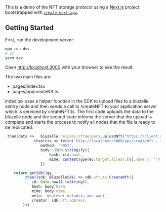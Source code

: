 This is a demo of the NFT storage protocol using a [Next.js](https://nextjs.org/) project bootstrapped with [`create-next-app`](https://github.com/vercel/next.js/tree/canary/packages/create-next-app).

## Getting Started

First, run the development server:

```bash
npm run dev
# or
yarn dev
```

Open [http://localhost:3000](http://localhost:3000) with your browser to see the result.

The two main files are:

* pages/index.tsx
* pages/api/createNft.ts



index.tsx uses a helper function in the SDK to upload files to a bluzelle sentry node and then sends a call to  /createNFT to your application server which is serviced by createNFT.ts.  The first code uploads the data to the bluzelle node and the second code informs the server that the upload is complete and starts the process to notify all nodes that the file is ready to be replicated.

```typescript
.then(data =>   bluzelle.helpers.nftHelpers.uploadNft("https://client.sentry.testnet.private.bluzelle.com:1317", data as Uint8Array))
            .then(ctx => fetch(`http://localhost:3000/api/createNft`, {
                method: 'POST',
                body: JSON.stringify({
                    hash: ctx.hash,
                    mime: contentType(ev.target.files?.[0].name || '')
                })
```

```typescript
    return getSdk()gy
        .then((sdk: BluzelleSdk) => sdk.nft.tx.CreateNft({
            id: Date.now().toString(),
            hash: body.hash,
            mime: body.mime,
            meta: 'whatever metadata you want',
            creator: sdk.nft.address,
        }))
```

